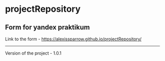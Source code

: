 # projectRepository
Form for yandex praktikum
--------------------------------------

Link to the form - https://alexissparrow.github.io/projectRepository/

--------------------------------------

Version of the project - 1.0.1